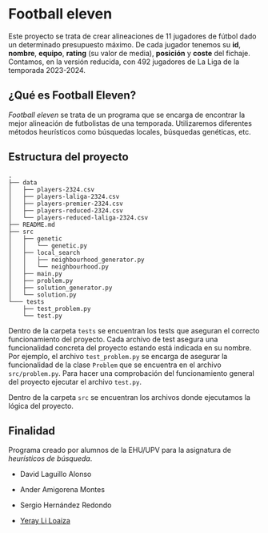 ﻿# Football eleven

Este proyecto se trata de crear alineaciones de 11 jugadores de fútbol dado un determinado presupuesto máximo. De cada jugador tenemos su **id**, **nombre**, **equipo**, **rating** (su valor de media), **posición** y **coste** del fichaje. Contamos, en la versión reducida, con 492 jugadores de La Liga de la temporada 2023-2024.

## ¿Qué es Football Eleven?

*Football eleven* se trata de un programa que se encarga de encontrar la mejor alineación de futbolistas de una temporada. Utilizaremos diferentes métodos heurísticos como búsquedas locales, búsquedas genéticas, etc.

## Estructura del proyecto

```
.
├── data
│   ├── players-2324.csv
│   ├── players-laliga-2324.csv
│   ├── players-premier-2324.csv
│   ├── players-reduced-2324.csv
│   └── players-reduced-laliga-2324.csv
├── README.md
├── src
│   ├── genetic
│   │   └── genetic.py
│   ├── local_search
│   │   ├── neighbourhood_generator.py
│   │   └── neighbourhood.py
│   ├── main.py
│   ├── problem.py
│   ├── solution_generator.py
│   └── solution.py
└─── tests
    ├── test_problem.py
    └── test.py
```

Dentro de la carpeta `tests` se encuentran los tests que aseguran el correcto funcionamiento del proyecto. Cada archivo de test asegura una funcionalidad concreta del proyecto estando está indicada en su nombre. Por ejemplo, el archivo `test_problem.py` se encarga de asegurar la funcionalidad de la clase `Problem` que se encuentra en el archivo `src/problem.py`. Para hacer una comprobación del funcionamiento general del proyecto ejecutar el archivo `test.py`.

Dentro de la carpeta `src` se encuentran los archivos donde ejecutamos la lógica del proyecto. 

## Finalidad

Programa creado por alumnos de la EHU/UPV para la asignatura de *heurísticos de búsqueda*.

- David Laguillo Alonso

- Ander Amigorena Montes

- Sergio Hernández Redondo

- [Yeray Li Loaiza](https://github.com/Wolfxyz16)

